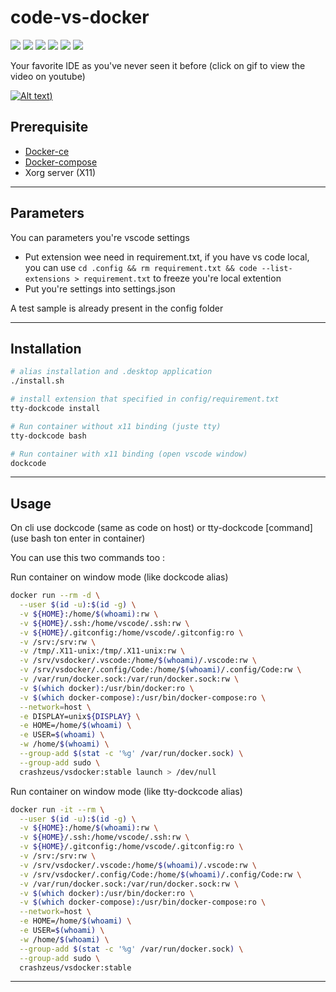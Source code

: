# code-vs-docker
[![](https://img.shields.io/docker/cloud/build/crashzeus/vsdocker?style=for-the-badge)](https://hub.docker.com/r/crashzeus/vsdocker/builds)
[![](https://img.shields.io/docker/image-size/crashzeus/vsdocker/stable?style=for-the-badge)](https://hub.docker.com/r/crashzeus/vsdocker)
[![](https://img.shields.io/docker/stars/crashzeus/vsdocker?style=for-the-badge)](https://hub.docker.com/r/crashzeus/vsdocker)
[![](https://img.shields.io/github/license/Crash-Zeus/code-vs-docker?style=for-the-badge)](https://github.com/Crash-Zeus/code-vs-docker/blob/master/LICENSE)
[![](https://img.shields.io/github/stars/Crash-Zeus/code-vs-docker?style=for-the-badge)](https://github.com/Crash-Zeus/code-vs-docker/)
[![](https://img.shields.io/github/last-commit/Crash-Zeus/code-vs-docker?style=for-the-badge)](https://github.com/Crash-Zeus/code-vs-docker/)

Your favorite IDE as you've never seen it before
(click on gif to view the video on youtube)

[![Alt text](./.gitimage/vsdocker.gif))](https://youtu.be/2nPHDu8KU9c)
## Prerequisite
- [Docker-ce](https://docs.docker.com/get-docker/)
- [Docker-compose](https://docs.docker.com/compose/install/)
- Xorg server (X11)

---
## Parameters

You can parameters you're vscode settings
- Put extension wee need in requirement.txt, if you have vs code local, you can use `cd .config && rm requirement.txt && code --list-extensions > requirement.txt` to freeze you're local extention
- Put you're settings into settings.json

A test sample is already present in the config folder

---
## Installation

```bash
# alias installation and .desktop application
./install.sh

# install extension that specified in config/requirement.txt
tty-dockcode install

# Run container without x11 binding (juste tty)
tty-dockcode bash

# Run container with x11 binding (open vscode window)
dockcode
```

---

## Usage

On cli use dockcode (same as code on host) or tty-dockcode [command] (use bash ton enter in container)

You can use this two commands too :

Run container on window mode (like dockcode alias)
```bash
docker run --rm -d \
  --user $(id -u):$(id -g) \
  -v ${HOME}:/home/$(whoami):rw \
  -v ${HOME}/.ssh:/home/vscode/.ssh:rw \
  -v ${HOME}/.gitconfig:/home/vscode/.gitconfig:ro \
  -v /srv:/srv:rw \
  -v /tmp/.X11-unix:/tmp/.X11-unix:rw \
  -v /srv/vsdocker/.vscode:/home/$(whoami)/.vscode:rw \
  -v /srv/vsdocker/.config/Code:/home/$(whoami)/.config/Code:rw \
  -v /var/run/docker.sock:/var/run/docker.sock:rw \
  -v $(which docker):/usr/bin/docker:ro \
  -v $(which docker-compose):/usr/bin/docker-compose:ro \
  --network=host \
  -e DISPLAY=unix${DISPLAY} \
  -e HOME=/home/$(whoami) \
  -e USER=$(whoami) \
  -w /home/$(whoami) \
  --group-add $(stat -c '%g' /var/run/docker.sock) \
  --group-add sudo \
  crashzeus/vsdocker:stable launch > /dev/null
```

Run container on window mode (like tty-dockcode alias)
```bash
docker run -it --rm \
  --user $(id -u):$(id -g) \
  -v ${HOME}:/home/$(whoami):rw \
  -v ${HOME}/.ssh:/home/vscode/.ssh:rw \
  -v ${HOME}/.gitconfig:/home/vscode/.gitconfig:ro \
  -v /srv:/srv:rw \
  -v /srv/vsdocker/.vscode:/home/$(whoami)/.vscode:rw \
  -v /srv/vsdocker/.config/Code:/home/$(whoami)/.config/Code:rw \
  -v /var/run/docker.sock:/var/run/docker.sock:rw \
  -v $(which docker):/usr/bin/docker:ro \
  -v $(which docker-compose):/usr/bin/docker-compose:ro \
  --network=host \
  -e HOME=/home/$(whoami) \
  -e USER=$(whoami) \
  -w /home/$(whoami) \
  --group-add $(stat -c '%g' /var/run/docker.sock) \
  --group-add sudo \
  crashzeus/vsdocker:stable
```

---

